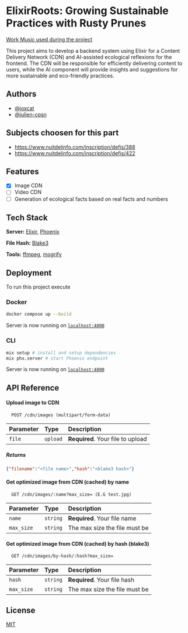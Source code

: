 # ElixirRoots: Growing Sustainable Practices with Rusty Prunes
[Work Music used during the project](https://on.soundcloud.com/G1pyG)

This project aims to develop a backend system using Elixir for a Content Delivery Network (CDN) and AI-assisted ecological reflexions for the frontend. The CDN will be responsible for efficiently delivering content to users, while the AI component will provide insights and suggestions for more sustainable and eco-friendly practices.

## Authors

- [@joxcat](https://www.github.com/joxcat)
- [@julien-cpsn](https://www.github.com/Julien-cpsn)

## Subjects choosen for this part
- https://www.nuitdelinfo.com/inscription/defis/388
- https://www.nuitdelinfo.com/inscription/defis/422

## Features

- [x] Image CDN
- [ ] Video CDN
- [ ] Generation of ecological facts based on real facts and numbers

## Tech Stack

**Server:** [Elixir](https://elixir-lang.org/), [Phoenix](https://www.phoenixframework.org/)  

**File Hash:** [Blake3](https://github.com/BLAKE3-team/BLAKE3/)  

**Tools:** [ffmpeg](https://ffmpeg.org/), [mogrify](https://imagemagick.org/script/mogrify.php)

## Deployment

To run this project execute

### Docker 

```bash
docker compose up --build
```

Server is now running on [`localhost:4000`](http://localhost:4000)


### CLI

```bash
mix setup # install and setup dependencies
mix phx.server # start Phoenix endpoint
```

Server is now running on [`localhost:4000`](http://localhost:4000)

## API Reference

#### Upload image to CDN

```http
  POST /cdn/images (multipart/form-data)
```

| Parameter | Type     | Description                       |
| :-------- | :------- | :-------------------------------- |
|  `file`   | `upload` | **Required**. Your file to upload |

##### Returns
```json
{"filename":"<file name>","hash":"<blake3 hash>"}
```

#### Get optimized image from CDN (cached) by name

```http
  GET /cdn/images/:name?max_size= (E.G test.jpg)
```

| Parameter   | Type     | Description                       |
| :---------- | :------- | :-------------------------------- |
|  `name`     | `string` | **Required**. Your file name      |
|  `max_size` | `string` | The max size the file must be     |

#### Get optimized image from CDN (cached) by hash (blake3)

```http
  GET /cdn/images/by-hash/:hash?max_size=
```

| Parameter   | Type     | Description                       |
| :---------- | :------- | :-------------------------------- |
|  `hash`     | `string` | **Required**. Your file hash      |
|  `max_size` | `string` | The max size the file must be     |

## License

[MIT](./LICENSE)
